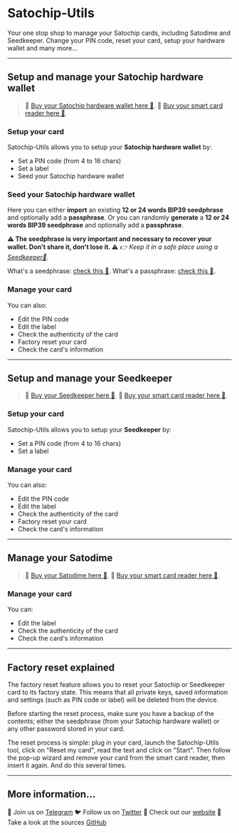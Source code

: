 # Satochip-Utils

Your one stop shop to manage your Satochip cards, including Satodime and Seedkeeper.
Change your PIN code, reset your card, setup your hardware wallet and many more...

_________________

## Setup and manage your Satochip hardware wallet

> 🛒 [Buy your Satochip hardware wallet here 🔗](https://satochip.io/product/satochip/).
🛒 [Buy your smart card reader here 🔗](https://satochip.io/product/chip-card-reader/).

### Setup your card
Satochip-Utils allows you to setup your **Satochip hardware wallet** by:
- Set a PIN code (from 4 to 16 chars)
- Set a label
- Seed your Satochip hardware wallet 

### Seed your Satochip hardware wallet
Here you can either **import** an existing **12 or 24 words BIP39 seedphrase** and optionally add a **passphrase**.
Or you can randomly **generate** a **12 or 24 words BIP39 seedphrase** and optionally add a **passphrase**.

**⚠️ The seedphrase is very important and necessary to recover your wallet. Don't share it, don't lose it. ⚠️**
_👉 Keep it in a safe place using a [Seedkeeper🔗](https://satochip.io/product/seedkeeper/)._

What's a seedphrase: [check this 🔗](https://satochip.io/whats-a-seedphrase/).
What's a passphrase: [check this 🔗](https://satochip.io/passphrase/).

### Manage your card
You can also: 
- Edit the PIN code
- Edit the label
- Check the authenticity of the card
- Factory reset your card
- Check the card's information

_________________

## Setup and manage your Seedkeeper

> 🛒 [Buy your Seedkeeper here 🔗](https://satochip.io/product/seedkeeper/).
🛒 [Buy your smart card reader here 🔗](https://satochip.io/product/chip-card-reader/).

### Setup your card
Satochip-Utils allows you to setup your **Seedkeeper** by:
- Set a PIN code (from 4 to 16 chars)
- Set a label

### Manage your card
You can also: 
- Edit the PIN code
- Edit the label
- Check the authenticity of the card
- Factory reset your card
- Check the card's information

_________________

## Manage your Satodime

> 🛒 [Buy your Satodime here 🔗](https://satochip.io/product/satodime/).
🛒 [Buy your smart card reader here 🔗](https://satochip.io/product/chip-card-reader/).

### Manage your card
You can: 
- Edit the label
- Check the authenticity of the card
- Check the card's information

_________________

## Factory reset explained

The factory reset feature allows you to reset your Satochip or Seedkeeper card to its factory state. 
This means that all private keys, saved information and settings (such as PIN code or label) will be deleted from the device.

Before starting the reset process, make sure you have a backup of the contents; either the seedphrase (from your Satochip hardware wallet) or any other password stored in your card.

The reset process is simple: plug in your card, launch the Satochip-Utils tool, click on "Reset my card", read the text and click on "Start".
Then follow the pop-up wizard and remove your card from the smart card reader, then insert it again. And do this several times. 

_________________

## More information…

💮 Join us on [Telegram](https://t.me/Satochip)
🐦 Follow us on [Twitter](https://twitter.com/satochip)
👾 Check out our [website](https://satochip.io/)
🔨 Take a look at the sources [GitHub](https://github.com/Toporin)
